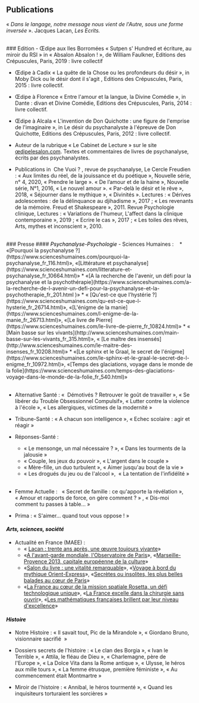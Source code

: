 ## Publications 

 « *Dans le langage, notre message nous vient de l'Autre, sous une forme inversée* ». Jacques Lacan, *Les Ecrits.*
 
<br/>
### Edition
- Œdipe aux Iles Borromées 
« Sutpen s' Hundred et écriture, au miroir du RSI » in « Absalon Absalon ! », de William Faulkner, Editions des Crépuscules, Paris, 2019 : livre
collectif

- Œdipe à Cadix
« La quête de la Chose ou les profondeurs du désir », in Moby Dick ou le désir dont il s'agit ,  Editions des Crépuscules, Paris, 2015 : livre collectif.

- Œdipe à Florence
« Entre l'amour et la langue, la Divine Comédie », in Dante : divan et Divine Comédie, Editions des Crépuscules, Paris, 2014 : livre collectif.

- Œdipe à Alcala
« L'invention de Don Quichotte : une figure de l'emprise de l'imaginaire », in Le désir du psychanalyste à l'épreuve de Don Quichotte, Editions des Crépuscules, Paris, 2012 : livre collectif.

- Auteur de la rubrique « Le Cabinet de Lecture »  sur le site [œdipelesalon.com](http://www.oedipelesalon.com/cabinet/d_arpin_1216.html). Textes et commentaires de livres de psychanalyse, écrits par des psychanalystes.

- Publications  in  Che Vuoi ? , revue de psychanalyse, Le Cercle Freudien : « Aux limites du réel, de la jouissance et du poétique », Nouvelle série, n° 4, 2020, « Prendre le large ». « De l’amour et de la haine », Nouvelle série, N°1, 2016, « Le nouvel amour ». « Par-delà le désir et le rêve », 2018, « Séjourner dans le mythique », « Divinités ». Lectures : « Dérives adolescentes : de la délinquance au djihadisme », 2017 ; « Les revenants de la mémoire. Freud et Shakespeare », 2011.
Revue Psychologie clinique, Lectures : « Variations de l'humeur, L'affect dans la clinique
contemporaine », 2019 ; « Ecrire le cas », 2017 ; « Les toiles des rêves, Arts, mythes et
inconscient », 2010.
<br/>
### Presse
#### <FONT color="black"> <I> Psychanalyse-Psychologie </I> </FONT>
- Sciences Humaines :   
  * «[Pourquoi la psychanalyse ?](https://www.scienceshumaines.com/pourquoi-la-psychanalyse_fr_116.html)», «[Littérature et psychanalyse](https://www.scienceshumaines.com/litterature-et-psychanalyse_fr_10664.html)»
  * «[A la recherche de l'avenir, un défi pour la psychanalyse et la psychothérapie](https://www.scienceshumaines.com/a-la-recherche-de-l-avenir-un-defi-pour-la-psychanalyse-et-la-psychotherapie_fr_201.html )»
  * « [Qu'est-ce que l'hystérie ?](https://www.scienceshumaines.com/qu-est-ce-que-l-hysterie_fr_26714.html)», «[L'énigme de la manie](https://www.scienceshumaines.com/l-enigme-de-la-manie_fr_26713.html)», «[Le livre de Pierre](https://www.scienceshumaines.com/le-livre-de-pierre_fr_10824.html)»
  * « [Main basse sur les vivants](http://www.scienceshumaines.com/main-basse-sur-les-vivants_fr_315.html)», 
« [Le maître des insensés](http://www.scienceshumaines.com/le-maitre-des-insenses_fr_10208.html)»
  * «[Le sphinx et le Graal, le secret de l'énigme](https://www.scienceshumaines.com/le-sphinx-et-le-graal-le-secret-de-l-enigme_fr_10972.html)», «[Temps des glaciations, voyage dans le monde de la folie](https://www.scienceshumaines.com/temps-des-glaciations-voyage-dans-le-monde-de-la-folie_fr_540.html)»
  <br>
  <br>


- Alternative Santé : 
«  Démotivés ? Retrouver le goût de travailler », « Se libérer du Trouble Obsessionnel Compulsif», « Lutter contre la violence à l'école », « Les allergiques, victimes de la modernité »

- Tribune-Santé : 
« A chacun son intelligence », « Echec scolaire : agir et réagir »

- Réponses-Santé : 
  * « Le mensonge, un mal nécessaire ? », « Dans les tourments de la jalousie »
  * « Couple, les jeux du pouvoir », « L'argent dans le  couple »
  * « Mère-fille, un duo turbulent », « Aimer jusqu'au bout de la vie »
  * « Les drogués du jeu ou de l'alcool »,  « La tentation de l'infidélité »   
  <br>

- Femme Actuelle :  
« Secret de famille : ce qu'apporte la révélation », « Amour et rapports de force, on gère comment ? » , « Dis-moi comment tu passes à table… »

- Prima : 
« S'aimer… quand tout vous oppose ! »


#### <FONT color="black"> <I> Arts, sciences, société </I> </FONT>

- Actualité en France (MAEE) : 
  * « [Lacan : trente ans après, une œuvre toujours vivante](http://www.ambafrance-kh.org/Lacan-trente-ans-apres-une-oeuvre)»
  * «[A l'avant-garde mondiale, l'Observatoire de Paris]( http://www.ambafrance-tr.org/A-l-avant-garde-mondiale-l)», «[Marseille-Provence 2013, capitale européenne de la culture](http://www.ambafrance-pl.org/Marseille-Provence-2013-capitale)»
  * «[Salon du livre : une vitalité remarquable](http://www.ambafrance-jp.org/Salon-du-Livre-une-vitalite)», «[Voyage à bord du mythique Orient-Express](http://www.france-taipei.org/Voyage-a-bord-du-mythique-Orient)», «[Secrètes ou insolites, les plus belles balades au cœur de Paris](http://www.ambafrance-nl.org/Secretes-ou-insolites-les-plus)»
  * «[La France au cœur de la mission spatiale Rosetta, un défi technologique unique](http://www.ambafrance-cr.org/La-France-au-coeur-de-la-mission)», «[La France excelle dans la chirurgie sans ouvrir](http://www.ambafrance-am.org/La-France-excelle-dans-la-chirurgie-sans-ouvrir)», «[Les mathématiques françaises brillent par leur niveau d'excellence](http://www.ambafrance-nl.org/Les-mathematiques-francaises)»
  
  
#### <FONT color="black"> <I> Histoire </I> </FONT>

- Notre Histoire : 
« Il savait tout, Pic de la Mirandole », « Giordano Bruno, visionnaire sacrifié  »

- Dossiers secrets de l'histoire : 
« Le clan des Borgia », « Ivan le Terrible », « Attila, le fléau de Dieu », « Charlemagne, père de l'Europe », « La Dolce Vita dans la Rome antique », « Ulysse, le héros aux mille tours », « La femme étrusque, première féministe », « Au commencement était Montmartre »

- Miroir de l'histoire : 
« Annibal, le héros tourmenté », « Quand les inquisiteurs torturaient les sorcières »












